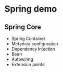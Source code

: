 # Spring demo

## Spring Core

* Spring Container
* Metadata configuration
* Dependency Injection
* Bean
* Autowiring
* Extension points